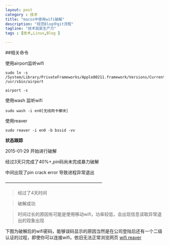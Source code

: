 ```yaml
---
layout: post
category : 技术
title: "macos中使用wifi破解"
description: "规范Blog中git流程"
tagline: "技术就是生产力"
tags : [技术,Linux,Blog ]

---
```



##相关命令

使用airport监听wifi

    sudo ln -s /System/Library/PrivateFrameworks/Apple80211.framework/Versions/Current/Resources/airport /usr/sbin/airport

    airport -s 


使用wash 监听wifi
 
    sudo wash -i en0[无线网卡模块]


使用reaver

    sudo reaver -i en0 -b bssid -vv  



__状态跟踪__

2015-01-29 开始进行破解

经过3天只完成了40%+,pin码尚未完成暴力破解

中间出现了pin crack error 导致进程异常退出 


——————————————————————

> 经过了4天时间

> 破解成功

> 时间过长的原因有可能是使用移动wifi，功率较低，会出现信息读取异常退出的现象出现 


下图为破解后的wifi密码，能够误码显示的原因当然是在公司登陆后还有一个二级认证的过程，即使你可以连接wifi，依旧无法正常浏览网页
[wifi reaver](/images/macreaver-succes.png)

